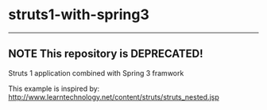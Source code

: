 struts1-with-spring3
====================

---
**NOTE**
This repository is DEPRECATED!
---


Struts 1 application combined with Spring 3 framwork

This example is inspired by: http://www.learntechnology.net/content/struts/struts_nested.jsp
